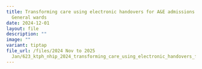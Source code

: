 ```yaml
---
title: Transforming care using electronic handovers for A&E admissions to
  General wards
date: 2024-12-01
layout: file
description: ""
image: ""
variant: tiptap
file_url: /files/2024 Nov to 2025
  Jan/623_ktph_nhip_2024_transforming_care_using_electronic_handovers_for_a_and_e_admissions.pdf
---
```

